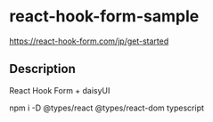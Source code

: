 # react-hook-form-sample

https://react-hook-form.com/jp/get-started

## Description

React Hook Form + daisyUI

npm i -D @types/react @types/react-dom typescript